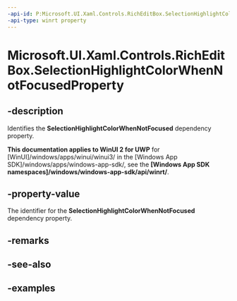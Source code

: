 ```yaml
---
-api-id: P:Microsoft.UI.Xaml.Controls.RichEditBox.SelectionHighlightColorWhenNotFocusedProperty
-api-type: winrt property
---
```


<!-- Property syntax.
public DependencyProperty SelectionHighlightColorWhenNotFocusedProperty { get; }
-->

# Microsoft.UI.Xaml.Controls.RichEditBox.SelectionHighlightColorWhenNotFocusedProperty

## -description
Identifies the **SelectionHighlightColorWhenNotFocused** dependency property.

**This documentation applies to WinUI 2 for UWP** for [WinUI]/windows/apps/winui/winui3/ in the [Windows App SDK]/windows/apps/windows-app-sdk/, see the **[Windows App SDK namespaces]/windows/windows-app-sdk/api/winrt/**.

## -property-value
The identifier for the **SelectionHighlightColorWhenNotFocused** dependency property.

## -remarks

## -see-also

## -examples

